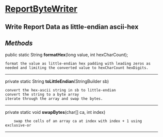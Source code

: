# [ReportByteWriter](../../../src/main/java/com/powin/utilities/ReportByteWriter.java)

## Write Report Data as little-endian ascii-hex

## _Methods_

 public static String **formatHex**(long value, int hexCharCount);

    format the value as little-endian hex padding with leading zeros as needed and limiting the converted value to hexCharCount hexDigits.
---
private static String **toLittleEndian**(StringBuilder sb)

    convert the hex-ascii string in sb to little-endian
    convert the string to a byte array
    iterate through the array and swap the bytes.
---


private static void **swapBytes**(char[] ca, int index)
  
        swap the cells of an array ca at index with index + 1 using exclusive-or 
---    






